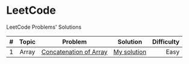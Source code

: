 # LeetCode
LeetCode Problems' Solutions

| # |  Topic  | Problem | Solution | Difficulty |
| :---         |     :---:      |     :---:      |     :---:      |          ---: |
|      1       |     Array      |  [Concatenation of Array](https://leetcode.com/problems/concatenation-of-array/)     |      [My solution](https://leetcode.com/submissions/detail/546710380/)       |      Easy        |
